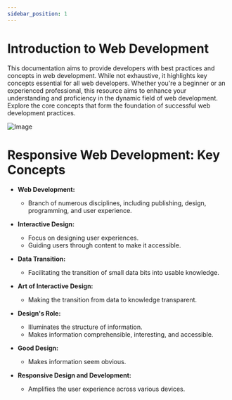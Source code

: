 ```yaml
---
sidebar_position: 1
---
```


# Introduction to Web Development

This documentation aims to provide developers with best practices and concepts in web development. While not exhaustive, it highlights key concepts essential for all web developers. Whether you're a beginner or an experienced professional, this resource aims to enhance your understanding and proficiency in the dynamic field of web development. Explore the core concepts that form the foundation of successful web development practices.

![Image](https://miro.medium.com/v2/resize:fit:720/format:webp/1*-_c-tt2gPrODMchk70f2QQ.png)


# Responsive Web Development: Key Concepts

- **Web Development:**
  - Branch of numerous disciplines, including publishing, design, programming, and user experience.

- **Interactive Design:**
  - Focus on designing user experiences.
  - Guiding users through content to make it accessible.

- **Data Transition:**
  - Facilitating the transition of small data bits into usable knowledge.

- **Art of Interactive Design:**
  - Making the transition from data to knowledge transparent.

- **Design's Role:**
  - Illuminates the structure of information.
  - Makes information comprehensible, interesting, and accessible.

- **Good Design:**
  - Makes information seem obvious.

- **Responsive Design and Development:**
  - Amplifies the user experience across various devices.
